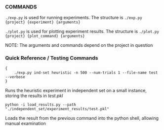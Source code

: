 ### COMMANDS

`./exp.py` is used for running experiments. The structure is
```./exp.py {project} {experiment} {arguments}```

`./plot.py` is used for plotting experiment results. The structure is
```./plot.py {project} {plot_command} {arguments}```

NOTE: The arguments and commands depend on the project in question

### Quick Reference / Testing Commands

```
{
    ./exp.py ind-set heuristic -n 500 --num-trials 1 --file-name test --verbose
}
```

Runs the heuristic experiment in independent set on a small instance, storing the results in *test.pkl*

```python -i load_results.py --path "./independent_set/experiment_results/test.pkl"```

Loads the result from the previous command into the python shell, allowing manual examination